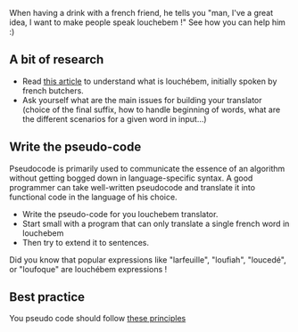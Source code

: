 When having a drink with a french friend, he tells you "man, I've a great idea, I want to make people speak louchebem !"
See how you can help him :)

## A bit of research
* Read [this article](http://fr.wikipedia.org/wiki/Louch%C3%A9bem) to understand what is louchébem, initially spoken by french butchers.
* Ask yourself what are the main issues for building your translator (choice of the final suffix, how to handle beginning of words, what are the different scenarios for a given word in input...)

## Write the pseudo-code 
Pseudocode is primarily used to communicate the essence of an algorithm without getting bogged down in language-specific syntax. A good programmer can take well-written pseudocode and translate it into functional code in the language of his choice.
* Write the pseudo-code for you louchebem translator. 
* Start small with a program that can only translate a single french word in louchebem
* Then try to extend it to sentences.

Did you know that popular expressions like "larfeuille", "loufiah", "loucedé", or "loufoque" are louchébem expressions !

## Best practice
You pseudo code should follow [these principles](http://www.cs.cornell.edu/Courses/cs482/2003su/handouts/pseudocode.pdf)